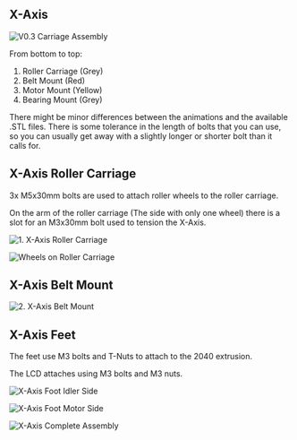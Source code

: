 ## X-Axis

![V0.3 Carriage Assembly](https://giant.gfycat.com/WickedColorlessHochstettersfrog.gif)

From bottom to top:
1. Roller Carriage (Grey)
2. Belt Mount (Red)
3. Motor Mount (Yellow)
4. Bearing Mount (Grey)


There might be minor differences between the animations and the available .STL files. There is some tolerance in the length of bolts that you can use, so you can usually get away with a slightly longer or shorter bolt than it calls for.

## X-Axis Roller Carriage

3x M5x30mm bolts are used to attach roller wheels to the roller carriage.

On the arm of the roller carriage (The side with only one wheel) there is a slot for an M3x30mm bolt used to tension the X-Axis.


![1. X-Axis Roller Carriage](https://i.imgur.com/8LcjthJ.png)

![Wheels on Roller Carriage](https://i.imgur.com/8PWVwMF.png)


## X-Axis Belt Mount

![2. X-Axis Belt Mount](https://i.imgur.com/64v6RcK.png)


## X-Axis Feet

The feet use M3 bolts and T-Nuts to attach to the 2040 extrusion.

The LCD attaches using M3 bolts and M3 nuts.

![X-Axis Foot Idler Side](https://i.imgur.com/xP4gGSf.png)

![X-Axis Foot Motor Side](https://i.imgur.com/WBAooYf.png)

![X-Axis Complete Assembly](https://i.imgur.com/tvuzWSx.png)
